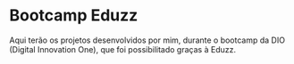 # Bootcamp Eduzz

Aqui terão os projetos desenvolvidos por mim, durante o bootcamp da DIO (Digital Innovation One), que foi possibilitado graças à Eduzz.
